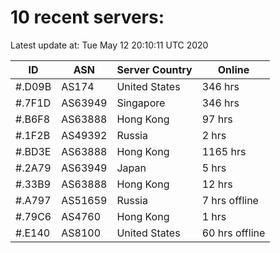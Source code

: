 # 10 recent servers:

Latest update at: Tue May 12 20:10:11 UTC 2020

| ID | ASN | Server Country | Online |
| -- | --- | -------------- | ------ |
| #.D09B | AS174 | United States | 346 hrs |
| #.7F1D | AS63949 | Singapore | 346 hrs |
| #.B6F8 | AS63888 | Hong Kong | 97 hrs |
| #.1F2B | AS49392 | Russia | 2 hrs |
| #.BD3E | AS63888 | Hong Kong | 1165 hrs |
| #.2A79 | AS63949 | Japan | 5 hrs |
| #.33B9 | AS63888 | Hong Kong | 12 hrs |
| #.A797 | AS51659 | Russia | 7 hrs offline |
| #.79C6 | AS4760 | Hong Kong | 1 hrs |
| #.E140 | AS8100 | United States | 60 hrs offline |

